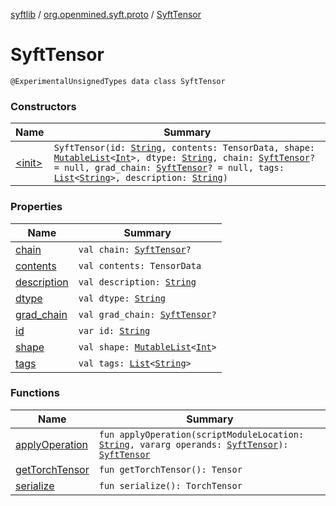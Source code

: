[syftlib](../../index.md) / [org.openmined.syft.proto](../index.md) / [SyftTensor](./index.md)

# SyftTensor

`@ExperimentalUnsignedTypes data class SyftTensor`

### Constructors

| Name | Summary |
|---|---|
| [&lt;init&gt;](-init-.md) | `SyftTensor(id: `[`String`](https://kotlinlang.org/api/latest/jvm/stdlib/kotlin/-string/index.html)`, contents: TensorData, shape: `[`MutableList`](https://kotlinlang.org/api/latest/jvm/stdlib/kotlin.collections/-mutable-list/index.html)`<`[`Int`](https://kotlinlang.org/api/latest/jvm/stdlib/kotlin/-int/index.html)`>, dtype: `[`String`](https://kotlinlang.org/api/latest/jvm/stdlib/kotlin/-string/index.html)`, chain: `[`SyftTensor`](./index.md)`? = null, grad_chain: `[`SyftTensor`](./index.md)`? = null, tags: `[`List`](https://kotlinlang.org/api/latest/jvm/stdlib/kotlin.collections/-list/index.html)`<`[`String`](https://kotlinlang.org/api/latest/jvm/stdlib/kotlin/-string/index.html)`>, description: `[`String`](https://kotlinlang.org/api/latest/jvm/stdlib/kotlin/-string/index.html)`)` |

### Properties

| Name | Summary |
|---|---|
| [chain](chain.md) | `val chain: `[`SyftTensor`](./index.md)`?` |
| [contents](contents.md) | `val contents: TensorData` |
| [description](description.md) | `val description: `[`String`](https://kotlinlang.org/api/latest/jvm/stdlib/kotlin/-string/index.html) |
| [dtype](dtype.md) | `val dtype: `[`String`](https://kotlinlang.org/api/latest/jvm/stdlib/kotlin/-string/index.html) |
| [grad_chain](grad_chain.md) | `val grad_chain: `[`SyftTensor`](./index.md)`?` |
| [id](id.md) | `var id: `[`String`](https://kotlinlang.org/api/latest/jvm/stdlib/kotlin/-string/index.html) |
| [shape](shape.md) | `val shape: `[`MutableList`](https://kotlinlang.org/api/latest/jvm/stdlib/kotlin.collections/-mutable-list/index.html)`<`[`Int`](https://kotlinlang.org/api/latest/jvm/stdlib/kotlin/-int/index.html)`>` |
| [tags](tags.md) | `val tags: `[`List`](https://kotlinlang.org/api/latest/jvm/stdlib/kotlin.collections/-list/index.html)`<`[`String`](https://kotlinlang.org/api/latest/jvm/stdlib/kotlin/-string/index.html)`>` |

### Functions

| Name | Summary |
|---|---|
| [applyOperation](apply-operation.md) | `fun applyOperation(scriptModuleLocation: `[`String`](https://kotlinlang.org/api/latest/jvm/stdlib/kotlin/-string/index.html)`, vararg operands: `[`SyftTensor`](./index.md)`): `[`SyftTensor`](./index.md) |
| [getTorchTensor](get-torch-tensor.md) | `fun getTorchTensor(): Tensor` |
| [serialize](serialize.md) | `fun serialize(): TorchTensor` |
